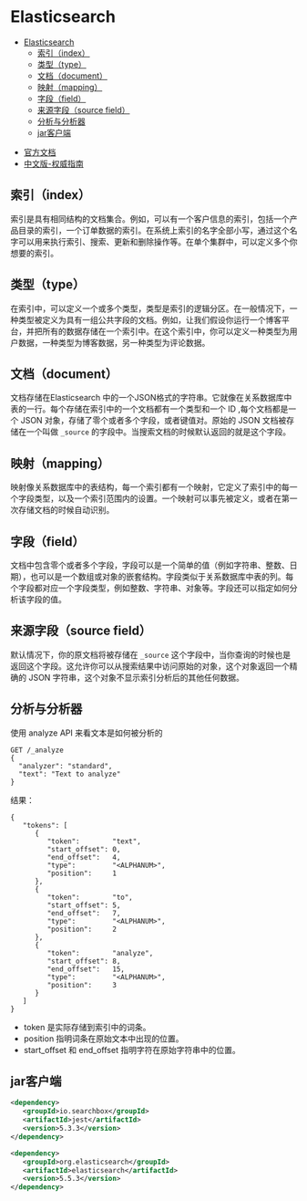 # Elasticsearch

<!-- TOC -->

- [Elasticsearch](#elasticsearch)
  - [索引（index）](#%e7%b4%a2%e5%bc%95index)
  - [类型（type）](#%e7%b1%bb%e5%9e%8btype)
  - [文档（document）](#%e6%96%87%e6%a1%a3document)
  - [映射（mapping）](#%e6%98%a0%e5%b0%84mapping)
  - [字段（field）](#%e5%ad%97%e6%ae%b5field)
  - [来源字段（source field）](#%e6%9d%a5%e6%ba%90%e5%ad%97%e6%ae%b5source-field)
  - [分析与分析器](#%e5%88%86%e6%9e%90%e4%b8%8e%e5%88%86%e6%9e%90%e5%99%a8)
  - [jar客户端](#jar%e5%ae%a2%e6%88%b7%e7%ab%af)

<!-- /TOC -->

- [官方文档](https://www.elastic.co/guide/index.html)
- [中文版-权威指南](https://www.elastic.co/guide/cn/elasticsearch/guide/current/index.html)


## 索引（index）

索引是具有相同结构的文档集合。例如，可以有一个客户信息的索引，包括一个产品目录的索引，一个订单数据的索引。在系统上索引的名字全部小写，通过这个名字可以用来执行索引、搜索、更新和删除操作等。在单个集群中，可以定义多个你想要的索引。

## 类型（type）

在索引中，可以定义一个或多个类型，类型是索引的逻辑分区。在一般情况下，一种类型被定义为具有一组公共字段的文档。例如，让我们假设你运行一个博客平台，并把所有的数据存储在一个索引中。在这个索引中，你可以定义一种类型为用户数据，一种类型为博客数据，另一种类型为评论数据。

## 文档（document）

文档存储在Elasticsearch 中的一个JSON格式的字符串。它就像在关系数据库中表的一行。每个存储在索引中的一个文档都有一个类型和一个 ID ,每个文档都是一个 JSON 对象，存储了零个或者多个字段，或者键值对。原始的 JSON 文档被存储在一个叫做 `_source` 的字段中。当搜索文档的时候默认返回的就是这个字段。

## 映射（mapping）

映射像关系数据库中的表结构，每一个索引都有一个映射，它定义了索引中的每一个字段类型，以及一个索引范围内的设置。一个映射可以事先被定义，或者在第一次存储文档的时候自动识别。

## 字段（field）

文档中包含零个或者多个字段，字段可以是一个简单的值（例如字符串、整数、日期），也可以是一个数组或对象的嵌套结构。字段类似于关系数据库中表的列。每个字段都对应一个字段类型，例如整数、字符串、对象等。字段还可以指定如何分析该字段的值。

## 来源字段（source field）

默认情况下，你的原文档将被存储在 `_source` 这个字段中，当你查询的时候也是返回这个字段。这允许你可以从搜索结果中访问原始的对象，这个对象返回一个精确的 JSON 字符串，这个对象不显示索引分析后的其他任何数据。

## 分析与分析器

使用 analyze API 来看文本是如何被分析的

```
GET /_analyze
{
  "analyzer": "standard",
  "text": "Text to analyze"
}
```

结果：
```
{
   "tokens": [
      {
         "token":        "text",
         "start_offset": 0,
         "end_offset":   4,
         "type":         "<ALPHANUM>",
         "position":     1
      },
      {
         "token":        "to",
         "start_offset": 5,
         "end_offset":   7,
         "type":         "<ALPHANUM>",
         "position":     2
      },
      {
         "token":        "analyze",
         "start_offset": 8,
         "end_offset":   15,
         "type":         "<ALPHANUM>",
         "position":     3
      }
   ]
}
```
- token 是实际存储到索引中的词条。
- position 指明词条在原始文本中出现的位置。
- start_offset 和 end_offset 指明字符在原始字符串中的位置。


## jar客户端

``` xml
<dependency>
   <groupId>io.searchbox</groupId>
   <artifactId>jest</artifactId>
   <version>5.3.3</version>
</dependency>
```

``` xml
<dependency>
   <groupId>org.elasticsearch</groupId>
   <artifactId>elasticsearch</artifactId>
   <version>5.5.3</version>
</dependency>
```